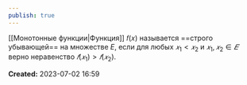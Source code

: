 ```yaml
---
publish: true
---
```


[[Монотонные функции|Функция]] 𝑓(𝑥) называется ==строго убывающей== на множестве $E$, если для любых $𝑥_1 < 𝑥_2$ и $𝑥_1 , 𝑥_2 ∈ 𝐸$ верно неравенство $𝑓(𝑥_1) > 𝑓(𝑥_2)$.









**Created:** 2023-07-02 16:59
